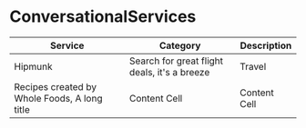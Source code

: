 # ConversationalServices

| Service  | Category | Description |
| ------------- | ------------- | ------------- |
Hipmunk  | Search for great flight deals, it's a breeze  | Travel  
Recipes created by Whole Foods, A long title  | Content Cell  | Content Cell  
